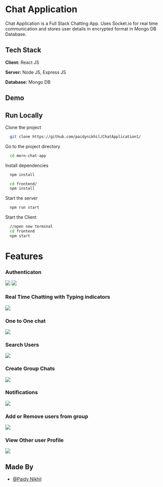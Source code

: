 
# Chat Application

Chat Application is a Full Stack Chatting App.
Uses Socket.io for real time communication and stores user details in encrypted format in Mongo DB Database.
## Tech Stack

**Client:** React JS

**Server:** Node JS, Express JS

**Database:** Mongo DB
  
## Demo

<!-- https://talk-a-tive.herokuapp.com/

![](https://github.com/paidynikhil/mern-chat-app/blob/master/screenshots/group%20%2B%20notif.PNG) -->
## Run Locally

Clone the project

```bash
  git clone https://github.com/paidynikhil/ChatApplication1/
```

Go to the project directory

```bash
  cd mern-chat-app
```

Install dependencies

```bash
  npm install
```

```bash
  cd frontend/
  npm install
```

Start the server

```bash
  npm run start
```
Start the Client

```bash
  //open now terminal
  cd frontend
  npm start
```

  
# Features

### Authenticaton
![](https://github.com/paidynikhil/mern-chat-app/blob/master/screenshots/login.PNG)
![](https://github.com/paidynikhil/mern-chat-app/blob/master/screenshots/signup.PNG)
### Real Time Chatting with Typing indicators
![](https://github.com/paidynikhil/mern-chat-app/blob/master/screenshots/real-time.PNG)
### One to One chat
![](https://github.com/paidynikhil/mern-chat-app/blob/master/screenshots/mainscreen.PNG)
### Search Users
![](https://github.com/paidynikhil/mern-chat-app/blob/master/screenshots/search.PNG)
### Create Group Chats
![](https://github.com/paidynikhil/mern-chat-app/blob/master/screenshots/new%20grp.PNG)
### Notifications 
![](https://github.com/paidynikhil/mern-chat-app/blob/master/screenshots/group%20%2B%20notif.PNG)
### Add or Remove users from group
![](https://github.com/paidynikhil/mern-chat-app/blob/master/screenshots/add%20rem.PNG)
### View Other user Profile
![](https://github.com/paidynikhil/mern-chat-app/blob/master/screenshots/profile.PNG)
## Made By

- [@Paidy Nikhil](https://github.com/paidynikhil)

  
